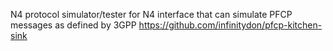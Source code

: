 N4 protocol simulator/tester for N4 interface that can simulate PFCP messages as defined by 3GPP
  https://github.com/infinitydon/pfcp-kitchen-sink

